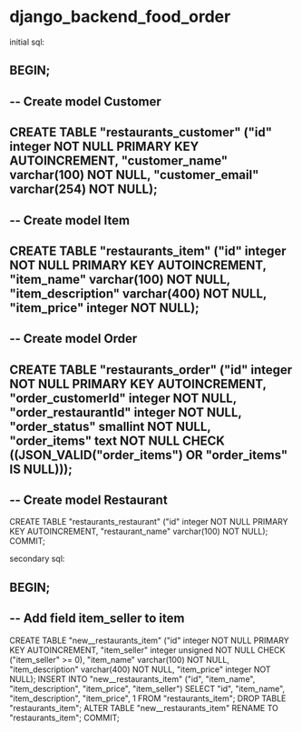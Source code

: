 # django_backend_food_order

initial sql:

BEGIN;
--
-- Create model Customer
--
CREATE TABLE "restaurants_customer" ("id" integer NOT NULL PRIMARY KEY AUTOINCREMENT, "customer_name" varchar(100) NOT NULL, "customer_email" varchar(254) NOT NULL);
--
-- Create model Item
--
CREATE TABLE "restaurants_item" ("id" integer NOT NULL PRIMARY KEY AUTOINCREMENT, "item_name" varchar(100) NOT NULL, "item_description" varchar(400) NOT NULL, "item_price" integer NOT NULL);
--
-- Create model Order
--
CREATE TABLE "restaurants_order" ("id" integer NOT NULL PRIMARY KEY AUTOINCREMENT, "order_customerId" integer NOT NULL, "order_restaurantId" integer NOT NULL, "order_status" smallint NOT NULL, "order_items" text NOT NULL CHECK ((JSON_VALID("order_items") OR "order_items" IS NULL)));
--
-- Create model Restaurant
--
CREATE TABLE "restaurants_restaurant" ("id" integer NOT NULL PRIMARY KEY AUTOINCREMENT, "restaurant_name" varchar(100) NOT NULL);
COMMIT;

secondary sql:

BEGIN;
--
-- Add field item_seller to item
--
CREATE TABLE "new__restaurants_item" ("id" integer NOT NULL PRIMARY KEY AUTOINCREMENT, "item_seller" integer unsigned NOT NULL CHECK ("item_seller" >= 0), "item_name" varchar(100) NOT NULL, "item_description" varchar(400) NOT NULL, "item_price" integer NOT NULL);
INSERT INTO "new__restaurants_item" ("id", "item_name", "item_description", "item_price", "item_seller") SELECT "id", "item_name", "item_description", "item_price", 1 FROM "restaurants_item";
DROP TABLE "restaurants_item";
ALTER TABLE "new__restaurants_item" RENAME TO "restaurants_item";
COMMIT;
